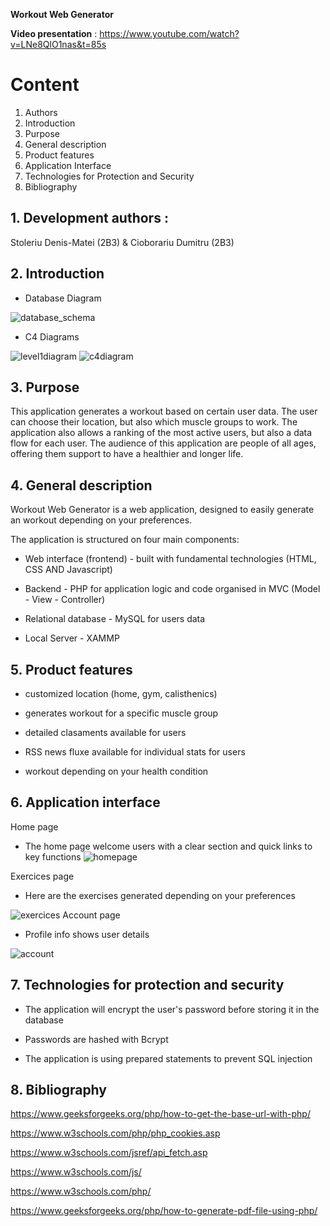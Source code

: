 **Workout Web Generator**

**Video presentation** : https://www.youtube.com/watch?v=LNe8QlO1nas&t=85s

# Content
1. Authors
2. Introduction
3. Purpose
4. General description
5. Product features
6. Application Interface
7. Technologies for Protection and Security
8. Bibliography
   
## 1. Development authors :
Stoleriu Denis-Matei (2B3) & Cioborariu Dumitru (2B3)

## 2. Introduction
* Database Diagram
  
![database_schema](https://github.com/user-attachments/assets/a2b1c24c-da35-41f9-8baa-59f80b9e6e2c)

* C4 Diagrams
  
![level1diagram](https://github.com/user-attachments/assets/5920cb16-230b-445e-b4b7-71ab31379742)
![c4diagram](https://github.com/user-attachments/assets/9876aa47-dc63-4d71-98c6-cfeeecc83514)

## 3. Purpose
This application generates a workout based on certain user data. The user can choose their location, but also which muscle groups to work. The application also allows a ranking
of the most active users, but also a data flow for each user. The audience of this application are people of all ages, offering them support to have a healthier and longer life.

## 4. General description
Workout Web Generator is a web application, designed to easily generate an workout depending on your preferences.

The application is structured on four main components:

- Web interface (frontend) - built with fundamental technologies (HTML, CSS AND Javascript)

- Backend - PHP for application logic and code organised in MVC (Model - View - Controller)

- Relational database - MySQL for users data

- Local Server - XAMMP

## 5. Product features
- customized location (home, gym, calisthenics)

- generates workout for a specific muscle group

- detailed clasaments available for users

- RSS news fluxe available for individual stats for users

- workout depending on your health condition

## 6. Application interface
Home page

* The home page welcome users with a clear section and quick links to key functions
![homepage](https://github.com/user-attachments/assets/7179a7b4-bde0-4460-b934-53f718c6b041)

Exercices page

* Here are the exercises generated depending on your preferences

![exercices](https://github.com/user-attachments/assets/623df9b5-a3c4-4c1a-ab95-76f8b4ce4d90)
Account page

* Profile info shows user details

![account](https://github.com/user-attachments/assets/cd59004f-a019-4365-9600-5fc0d824a130)
## 7. Technologies for protection and security
- The application will encrypt the user's password before storing it in the database

- Passwords are hashed with Bcrypt

- The application is using prepared statements to prevent SQL injection

## 8. Bibliography
https://www.geeksforgeeks.org/php/how-to-get-the-base-url-with-php/

https://www.w3schools.com/php/php_cookies.asp

https://www.w3schools.com/jsref/api_fetch.asp

https://www.w3schools.com/js/

https://www.w3schools.com/php/

https://www.geeksforgeeks.org/php/how-to-generate-pdf-file-using-php/

